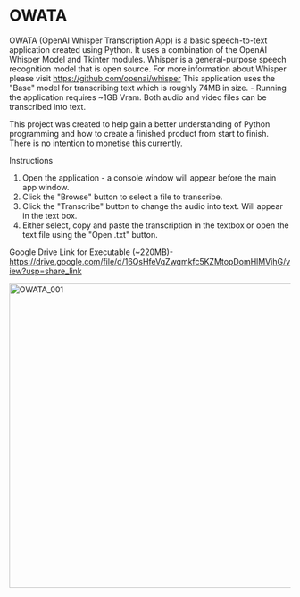 # OWATA

OWATA (OpenAI Whisper Transcription App) is a basic speech-to-text application created using Python. 
It uses a combination of the OpenAI Whisper Model and Tkinter modules. 
Whisper is a general-purpose speech recognition model that is open source. For more information about Whisper please visit https://github.com/openai/whisper
This application uses the "Base" model for transcribing text which is roughly 74MB in size. - 
Running the application requires ~1GB Vram.
Both audio and video files can be transcribed into text. 

This project was created to help gain a better understanding of Python programming and how to create a finished product from start to finish. 
There is no intention to monetise this currently.

Instructions
1) Open the application - a console window will appear before the main app window.
2) Click the "Browse" button to select a file to transcribe.
3) Click the "Transcribe" button to change the audio into text. Will appear in the text box.
4) Either select, copy and paste the transcription in the textbox or open the text file using the "Open .txt" button.

Google Drive Link for Executable (~220MB)- https://drive.google.com/file/d/16QsHfeVqZwqmkfc5KZMtopDomHlMVjhG/view?usp=share_link

<img width="545" alt="OWATA_001" src="https://user-images.githubusercontent.com/125098654/236674419-c89facb8-7a11-4df2-9d77-1ea021d34fdc.png">

